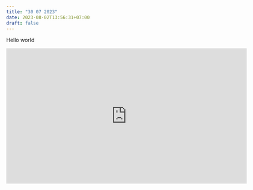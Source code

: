 ```yaml
---
title: "30 07 2023"
date: 2023-08-02T13:56:31+07:00
draft: false
---
```


Hello world

<iframe width="640" height="360" src="https://short.ink/DvQc0Yuwy" frameborder="0" scrolling="0" allowfullscreen></iframe>